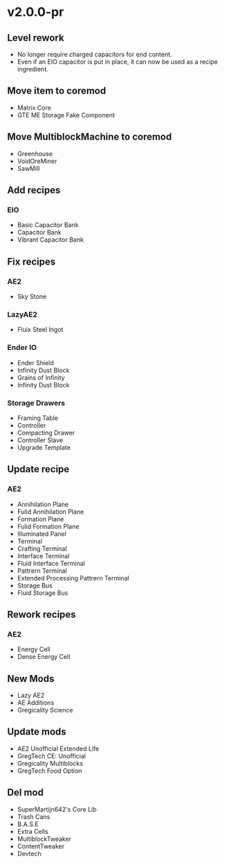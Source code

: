 # v2.0.0-pr
## Level rework
* No longer require charged capacitors for end content.
* Even if an EIO capacitor is put in place, it can now be used as a recipe ingredient.

## Move item to coremod
* Matrix Core
* GTE ME Storage Fake Component

## Move MultiblockMachine to coremod
* Greenhouse
* VoidOreMiner
* SawMill

## Add recipes
### EIO
* Basic Capacitor Bank
* Capacitor Bank
* Vibrant Capacitor Bank

## Fix recipes
### AE2
* Sky Stone

### LazyAE2
* Fluix Steel Ingot

### Ender IO
* Ender Shield
* Infinity Dust Block
* Grains of Infinity
* Infinity Dust Block

### Storage Drawers
* Framing Table
* Controller
* Compacting Drawer
* Controller Slave
* Upgrade Template

## Update recipe
### AE2
* Annihilation Plane
* Fulid Annihilation Plane
* Formation Plane
* Fulid Formation Plane
* Illuminated Panel
* Terminal
* Crafting Terminal
* Interface Terminal
* Fluid Interface Terminal
* Pattrern Terminal
* Extended Processing Pattrern Terminal
* Storage Bus
* Fluid Storage Bus

## Rework recipes
### AE2
* Energy Cell
* Dense Energy Cell

## New Mods
* Lazy AE2
* AE Additions
* Gregicality Science

## Update mods
* AE2 Unofficial Extended Life
* GregTech CE: Unofficial
* Gregicality Multiblocks
* GregTech Food Option

## Del mod
* SuperMartijn642's Core Lib
* Trash Cans
* B.A.S.E
* Extra Cells
* MultiblockTweaker
* ContentTweaker
* Devtech

